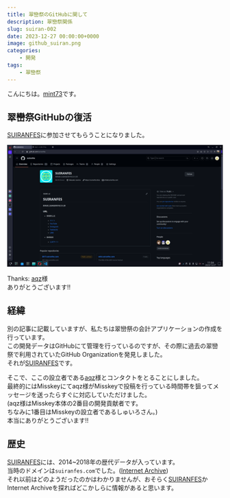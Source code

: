 ```yaml
---
title: 翠巒祭のGitHubに関して
description: 翠巒祭関係
slug: suiran-002
date: 2023-12-27 00:00:00+0000
image: github_suiran.png
categories:
    - 開発
tags:
    - 翠巒祭
---
```


こんにちは。[mint73](https://github.com/mint73)です。

## 翠巒祭GitHubの復活
[SUIRANFES](https://github.com/suiranfes)に参加させてもらうことになりました。

![GitHub](github_suiran.png)

Thanks: [aqz](https://github.com/tamaina)様<br />
ありがとうございます!!

## 経緯
別の記事に記載していますが、私たちは翠巒祭の会計アプリケーションの作成を行っています。<br />
この開発データはGitHubにて管理を行っているのですが、その際に過去の翠巒祭で利用されていたGitHub Organizationを発見しました。<br />
それが[SUIRANFES](https://github.com/suiranfes)です。

そこで、ここの設立者である[aqz](https://github.com/tamaina)様とコンタクトをとることにしました。<br />
最終的にはMisskeyにてaqz様がMisskeyで投稿を行っている時間帯を狙ってメッセージを送ったらすぐに対応していただけました。<br />
(aqz様はMisskey本体の2番目の開発貢献者です。<br />
ちなみに1番目はMisskeyの設立者であるしゅいろさん。)<br />
本当にありがとうございます!!<br />

## 歴史
[SUIRANFES](https://github.com/suiranfes)には、2014~2018年の歴代データが入っています。<br />
当時のドメインは`suiranfes.com`でした。([Internet Archive](https://web.archive.org/web/20181101000000*/suiranfes.com))<br />
それ以前はどのようだったのかはわかりませんが、おそらく[SUIRANFES](https://github.com/suiranfes)かInternet Archiveを探ればどこかしらに情報があると思います。
